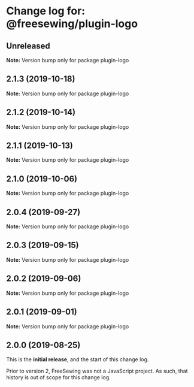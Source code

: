 # Change log for: @freesewing/plugin-logo


## Unreleased

**Note:** Version bump only for package plugin-logo


## 2.1.3 (2019-10-18)

**Note:** Version bump only for package plugin-logo


## 2.1.2 (2019-10-14)

**Note:** Version bump only for package plugin-logo


## 2.1.1 (2019-10-13)

**Note:** Version bump only for package plugin-logo


## 2.1.0 (2019-10-06)

**Note:** Version bump only for package plugin-logo


## 2.0.4 (2019-09-27)

**Note:** Version bump only for package plugin-logo


## 2.0.3 (2019-09-15)

**Note:** Version bump only for package plugin-logo


## 2.0.2 (2019-09-06)

**Note:** Version bump only for package plugin-logo


## 2.0.1 (2019-09-01)

**Note:** Version bump only for package plugin-logo




## 2.0.0 (2019-08-25)

This is the **initial release**, and the start of this change log.

Prior to version 2, FreeSewing was not a JavaScript project.
As such, that history is out of scope for this change log.
